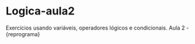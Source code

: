 # Logica-aula2
Exercícios usando variáveis, operadores lógicos e condicionais. Aula 2  - {reprograma}
